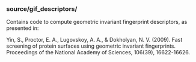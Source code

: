 ### source/gif_descriptors/
Contains code to compute geometric invariant fingerprint descriptors, as presented in: 

Yin, S., Proctor, E. A., Lugovskoy, A. A., & Dokholyan, N. V. (2009). 
Fast screening of protein surfaces using geometric invariant fingerprints. 
Proceedings of the National Academy of Sciences, 106(39), 16622-16626.
